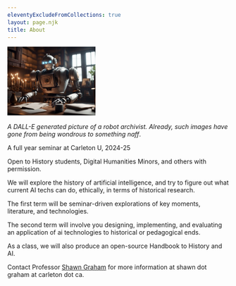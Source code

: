 ```yaml
---
eleventyExcludeFromCollections: true
layout: page.njk
title: About
---
```


<img src="/assets/images/robot3.webp" alt="robot archivist" width="200"/>

_A DALL-E generated picture of a robot archivist. Already, such images have gone from being wondrous to something naff_.

A full year seminar at Carleton U, 2024-25

Open to History students, Digital Humanities Minors, and others with permission.

We will explore the history of artificial intelligence, and try to figure out what current AI techs can do, ethically, in terms of historical research.

The first term will be seminar-driven explorations of key moments, literature, and technologies.

The second term will involve you designing, implementing, and evaluating an application of ai technologies to historical or pedagogical ends.

As a class, we will also produce an open-source Handbook to History and AI.

Contact Professor [Shawn Graham](https://shawngraham.github.io) for more information at shawn dot graham at carleton dot ca.
